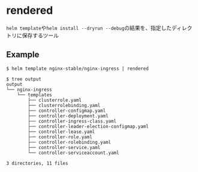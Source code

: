 # rendered

`helm template`や`helm install --dryrun --debug`の結果を、指定したディレクトリに保存するツール

## Example
```
$ helm template nginx-stable/nginx-ingress | rendered

$ tree output  
output
└── nginx-ingress
    └── templates
        ├── clusterrole.yaml
        ├── clusterrolebinding.yaml
        ├── controller-configmap.yaml
        ├── controller-deployment.yaml
        ├── controller-ingress-class.yaml
        ├── controller-leader-election-configmap.yaml
        ├── controller-lease.yaml
        ├── controller-role.yaml
        ├── controller-rolebinding.yaml
        ├── controller-service.yaml
        └── controller-serviceaccount.yaml

3 directories, 11 files
```
